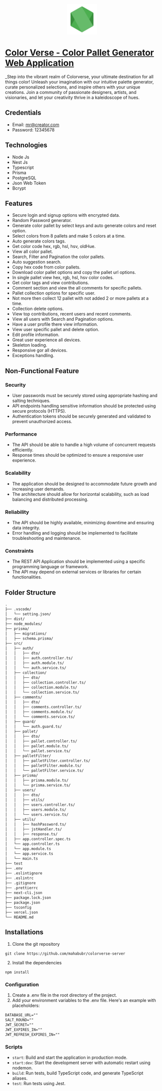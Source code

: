 <div align="center">
<img src="https://raw.githubusercontent.com/PKief/vscode-material-icon-theme/ec559a9f6bfd399b82bb44393651661b08aaf7ba/icons/nodejs_alt.svg" width="100" />
</div>

# [Color Verse - Color Pallet Generator Web Application](https://color-verse.vercel.app/)

\_Step into the vibrant realm of Colorverse, your ultimate destination for all things color! Unleash your imagination with our intuitive palette generator, curate personalized selections, and inspire others with your unique creations. Join a community of passionate designers, artists, and visionaries, and let your creativity thrive in a kaleidoscope of hues.

## Credentials

- Email: mr@creator.com
- Password: 12345678

## Technologies

- Node Js
- Nest Js
- Typescript
- Prisma
- PostgreSQL
- Json Web Token
- Bcrypt

## Features

- Secure login and signup options with encrypted data.
- Random Password generator.
- Generate color pallet by select keys and auto generate colors and reset option.
- Select colors from 8 pallets and make 5 colors at a time.
- Auto generate colors tags.
- Get color code hex, rgb, hsl, hsv, oldHue.
- View all color pallet.
- Search, Filter and Pagination the color pallets.
- Auto suggestion search.
- Copy hex code from color pallets.
- Download color pallet options and copy the pallet url options.
- In single pallet view hex, rgb, hsl, hsv color codes.
- Get color tags and view contributions.
- Comment section and view the all comments for specific pallets.
- Pallet collection options for specific user.
- Not more then collect 12 pallet with not added 2 or more pallets at a time.
- Collection delete options.
- View top contributions, recent users and recent comments.
- View all users with Search and Pagination options.
- Have a user profile there view information.
- View user specific pallet and delete option.
- Edit profile information.
- Great user experience all devices.
- Skeleton loading.
- Responsive gor all devices.
- Exceptions handling.

## Non-Functional Feature

### Security

- User passwords must be securely stored using appropriate hashing and salting techniques.
- API endpoints handling sensitive information should be protected using secure protocols (HTTPS).
- Authentication tokens should be securely generated and validated to prevent unauthorized access.

### Performance

- The API should be able to handle a high volume of concurrent requests efficiently.
- Response times should be optimized to ensure a responsive user experience.

### Scalability

- The application should be designed to accommodate future growth and increasing user demands.
- The architecture should allow for horizontal scalability, such as load balancing and distributed processing.

### Reliability

- The API should be highly available, minimizing downtime and ensuring data integrity.
- Error handling and logging should be implemented to facilitate troubleshooting and maintenance.

### Constraints

- The REST API Application should be implemented using a specific programming language or framework.
- The API may depend on external services or libraries for certain functionalities.

## Folder Structure

```
.
├── .vscode/
│   └── setting.json/
├── dist/
├── node_modules/
├── prisma/
│   ├── migrations/
│   ├── schema.prisma/
├── src/
│   ├── auth/
│   │   ├── dto/
│   │   ├── auth.controller.ts/
│   │   ├── auth.module.ts/
│   │   └── auth.service.ts/
│   ├── collection/
│   │   ├── dto/
│   │   ├── collection.controller.ts/
│   │   ├── collection.module.ts/
│   │   └── collection.service.ts/
│   ├── comments/
│   │   ├── dto/
│   │   ├── comments.controller.ts/
│   │   ├── comments.module.ts/
│   │   └── comments.service.ts/
│   ├── guard/
│   │   └── auth.guard.ts/
│   ├── pallet/
│   │   ├── dto/
│   │   ├── pallet.controller.ts/
│   │   ├── pallet.module.ts/
│   │   └── pallet.service.ts/
│   ├── palletFilter/
│   │   ├── palletFilter.controller.ts/
│   │   ├── palletFilter.module.ts/
│   │   └── palletFilter.service.ts/
│   ├── prisma/
│   │   ├── prisma.module.ts/
│   │   └── prisma.service.ts/
│   ├── users/
│   │   ├── dto/
│   │   ├── utils/
│   │   ├── users.controller.ts/
│   │   ├── users.module.ts/
│   │   └── users.service.ts/
│   ├── utils/
│   │   ├── hashPassword.ts/
│   │   ├── jstHandler.ts/
│   │   ├── response.ts/
│   ├── app.controller.spec.ts
│   └── app.controller.ts
│   └── app.module.ts
│   └── app.service.ts
│   └── main.ts
├── test
├── .env
├── .eslintignore
├── .eslintrc
├── .gitignore
├── .prettierrc
├── next-cli.json
├── package.lock.json
├── package.json
├── tsconfig
├── vercel.json
└── README.md

```

## Installations

1. Clone the git repository

```
git clone https://github.com/mahabubr/colorverse-server
```

2. Install the dependencies

```
npm install
```

### Configuration

1. Create a .env file in the root directory of the project.
2. Add your environment variables to the .env file. Here's an example with placeholders:

```
DATABASE_URL=""
SALT_ROUND=""
JWT_SECRET=""
JWT_EXPIRES_IN=""
JWT_REFRESH_EXPIRES_IN=""
```

### Scripts

- `start`: Build and start the application in production mode.
- `start:dev`: Start the development server with automatic restart using nodemon.
- `build`: Run tests, build TypeScript code, and generate TypeScript aliases.
- `test`: Run tests using Jest.
